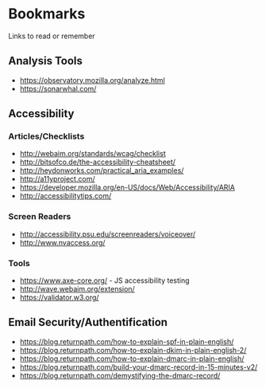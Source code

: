 # Bookmarks
Links to read or remember

## Analysis Tools
- https://observatory.mozilla.org/analyze.html
- https://sonarwhal.com/

## Accessibility

### Articles/Checklists
- http://webaim.org/standards/wcag/checklist
- http://bitsofco.de/the-accessibility-cheatsheet/
- http://heydonworks.com/practical_aria_examples/			
- http://a11yproject.com/			
- https://developer.mozilla.org/en-US/docs/Web/Accessibility/ARIA
- http://accessibilitytips.com/

### Screen Readers
- http://accessibility.psu.edu/screenreaders/voiceover/	
- http://www.nvaccess.org/

### Tools
- https://www.axe-core.org/ - JS accessibility testing
- http://wave.webaim.org/extension/
- https://validator.w3.org/

## Email Security/Authentification
- https://blog.returnpath.com/how-to-explain-spf-in-plain-english/
- https://blog.returnpath.com/how-to-explain-dkim-in-plain-english-2/
- https://blog.returnpath.com/how-to-explain-dmarc-in-plain-english/
- https://blog.returnpath.com/build-your-dmarc-record-in-15-minutes-v2/
- https://blog.returnpath.com/demystifying-the-dmarc-record/
